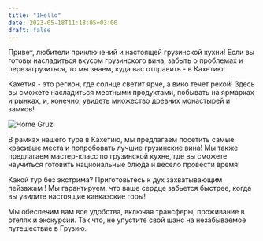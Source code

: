 ```yaml
---
title: "1Hello"
date: 2023-05-18T11:18:05+03:00
draft: false
---
```


Привет, любители приключений и настоящей грузинской кухни! 
Если вы готовы насладиться вкусом грузинского вина, 
забыть о проблемах и перезагрузиться, то мы знаем, 
куда вас отправить  - в Кахетию!

Кахетия - это регион, где солнце светит 
ярче, а вино течет рекой! 
Здесь вы сможете насладиться местными продуктами, 
побывать на ярмарках и рынках, и, конечно, 
увидеть множество древних монастырей и замков!

![Home Gruzi](img/home.jpg)

В рамках нашего тура в Кахетию, мы 
предлагаем посетить самые красивые 
места и попробовать лучшие грузинские вина! 
Мы также предлагаем мастер-класс по грузинской 
кухне, где вы сможете научиться готовить 
национальные блюда и весело провести время!

Какой тур без экстрима? Приготовьтесь к дух 
захватывающим пейзажам ! Мы гарантируем, 
что ваше сердце забьется быстрее, когда 
вы увидите настоящие кавказские горы!

Мы обеспечим вам все удобства, включая 
трансферы, проживание в отелях и экскурсии. 
Так что, не упустите свой шанс на незабываемое 
путешествие в Грузию.
